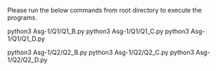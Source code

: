 
Please run the below commands from root directory to execute the programs.

python3 Asg-1/Q1/Q1_B.py
python3 Asg-1/Q1/Q1_C.py
python3 Asg-1/Q1/Q1_D.py

python3 Asg-1/Q2/Q2_B.py
python3 Asg-1/Q2/Q2_C.py
python3 Asg-1/Q2/Q2_D.py
